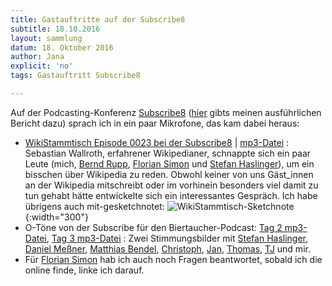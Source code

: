 ```yaml
---
title: Gastauftritte auf der Subscribe8
subtitle: 18.10.2016
layout: sammlung
datum: 18. Oktober 2016
author: Jana
explicit: 'no'
tags: Gastauftritt Subscribe8

---
```


Auf der Podcasting-Konferenz [Subscribe8](http://das-sendezentrum.de/subscribe/sub8) ([hier](http://www.lieblings-plaetzchen.com/sammlungen/2016-10-17.html) gibts meinen ausführlichen Bericht dazu) sprach ich in ein paar Mikrofone, das kam dabei heraus:

* [WikiStammtisch Episode 0023 bei der Subscribe8](http://wikistammtisch.de/wikistammtisch-episode-0023-bei-der-subscribe8/) | [mp3-Datei](http://wikistammtisch.de/podlove/file/266/s/download/c/buttonlist/wikistammtisch-episode-0023-bei-der-subscribe8.mp3)
: Sebastian Wallroth, erfahrener Wikipedianer, schnappte sich ein paar Leute (mich, [Bernd Rupp](https://twitter.com/bernd_rupp), [Florian Simon](https://twitter.com/floriansimon) und [Stefan Haslinger](https://twitter.com/informatom)), um ein bisschen über Wikipedia zu reden. Obwohl keiner von uns Gäst_innen an der Wikipedia mitschreibt oder im vorhinein besonders viel damit zu tun gehabt hätte entwickelte sich ein interessantes Gespräch. Ich habe übrigens auch mit-gesketchnotet:
![WikiStammtisch-Sketchnote](http://lieblings-plaetzchen.com/photos/Sammlungen/subscribe8/wikistammtisch-sketchnote.jpg){:width="300"}
* O-Töne von der Subscribe für den Biertaucher-Podcast: [Tag 2 mp3-Datei](https://www.panoptikum.io/episodes/sub8-oton-tag2.mp3), [Tag 3 mp3-Datei](https://www.panoptikum.io/episodes/sub8-oton-tag3.mp3)
: Zwei Stimmungsbilder mit [Stefan Haslinger](https://twitter.com/informatom), [Daniel Meßner](https://twitter.com/meszner), [Matthias Bendel](https://twitter.com/_mabe), [Christoph](https://twitter.com/escschnack), [Jan](https://twitter.com/fair_sein), [Thomas](https://twitter.com/tomww), [TJ](https://twitter.com/theTJ23) und mir.
* Für [Florian Simon](https://twitter.com/floriansimon) hab ich auch noch Fragen beantwortet, sobald ich die online finde, linke ich darauf.
